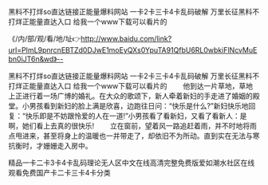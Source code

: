 黑料不打烊so直达链接正能量爆料网站
一卡2卡三卡4卡乱码破解
万里长征黑料不打烊正能量直达入口
给我一个www下载可以看片的


《/内/部/观/看/地/址👉http://www.baidu.com/link?url=PImL9pnrcnEBTZd0DJwE1moEyQXs0YpuTA91QfbU6RL0wbkiFlNcvMuEbn0iJT6n&wd》--

黑料不打烊so直达链接正能量爆料网站
一卡2卡三卡4卡乱码破解
万里长征黑料不打烊正能量直达入口
给我一个www下载可以看片的
　　他到达一片草地，草地上正进行着一场广博的婚礼。在大众的歌颂下，新人牵着新妇的手走进了婚姻的殿堂。小男孩看到新妇的脸上满是欣喜，边跑往日问：“快乐是什么?”新妇快乐地回复：“快乐即是不妨跟怜爱的人在一道!”小男孩看了看新妇，又看了看新人：是啊，她们看上去真的很快乐!
　　立在窗前，望着风一路追赶着雨，并不时地将雨点甩进来，甚至将身上的温暖也一并带走了，却依旧不为所动。直到实在无法与寒抗衡时，才姗姗走入房中。





精品一卡二卡3卡4卡乱码理论无人区中文在线高清完整免费版爱如潮水社区在线观看免费国产卡二卡三卡4卡分类

